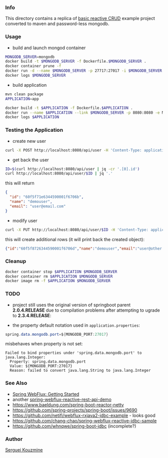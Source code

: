 ### Info

This directory contains a replica of
[basic reactive CRUD](https://github.com/rbarbioni/spring-boot-microservices-docker) example project converted to maven and password-less mongodb.

### Usage

* build and launch mongod container
```sh
MONGODB_SERVER=mongodb
docker build -t $MONGODB_SERVER -f Dockerfile.$MONGODB_SERVER .
docker container prune -f
docker run -d --name $MONGODB_SERVER -p 27717:27017 -i $MONGODB_SERVER
docker logs $MONGODB_SERVER
```
* build application
```sh
mvn clean package
APPLICATION=app

docker build -t $APPLICATION -f Dockerfile.$APPLICATION .
docker run --name $APPLICATION --link $MONGODB_SERVER -p 8080:8080 -e MONGODB_HOST=$MONGODB_SERVER -e MONGODB_DATABASE=test -e MONGODB_PORT=27017 -d $APPLICATION
docker logs $APPLICATION
```
### Testing the Application
* create new user
```sh
curl -X POST http://localhost:8080/api/user -H 'Content-Type: application/json' -d '{ "name":"demouser", "email": "user@email.com"}'
```
* get back the user

```sh
ID=$(curl http://localhost:8080/api/user | jq -cr '.[0].id')
curl http://localhost:8080/api/user/$ID | jq '.'
```
this will return
```json
{
  "id": "60f5f71e6344590001f6706b",
  "name": "demouser",
  "email": "user@email.com"
}
```
* modify user
```sh
curl -X PUT http://localhost:8080/api/user/$ID -H 'Content-Type: application/json' -d '{"email": "user@other.email.com", "name": "demouser"}'
```
this will create additional rows (it will print back the created object):
```json
{"id":"60f5f8726344590001f6706d","name":"demouser","email":"user@other.email.com"}
```
### Cleanup
```sh
docker container stop $APPLICATION $MONGODB_SERVER
docker container rm $APPLICATION $MONGODB_SERVER
docker image rm -f $APPLICATION $MONGODB_SERVER
```

### TODO

* project still uses the original version of springboot parent __2.0.4.RELEASE__
due to compilation problems after attempting to ugrade to __2.3.4.RELEASE__:

* the property default notation used in `application.properties`:
```java
spring.data.mongodb.port=${MONGODB_PORT:27017}
```
 misbehaves when property is not set:
```text
Failed to bind properties under 'spring.data.mongodb.port' to java.lang.Integer:
  Property: spring.data.mongodb.port
  Value: ${MONGODB_PORT:27017}
  Reason: failed to convert java.lang.String to java.lang.Integer
```
### See Also
   * [Spring WebFlux: Getting Started](https://app.pluralsight.com/library/courses/getting-started-spring-webflux/)
   * another [spring-webflux-reactive-rest-api-demo](https://github.com/callicoder/spring-webflux-reactive-rest-api-demo)
   * https://www.baeldung.com/spring-boot-reactor-netty
   * https://github.com/spring-projects/spring-boot/issues/9690
   * https://github.com/netifi/webflux-rxjava2-jdbc-example - looks good
   * https://github.com/chang-chao/spring-webflux-reactive-jdbc-sample
   * https://github.com/whnqwe/spring-boot-jdbc (incomplete?) 
### Author
[Serguei Kouzmine](kouzmine_serguei@yahoo.com)
